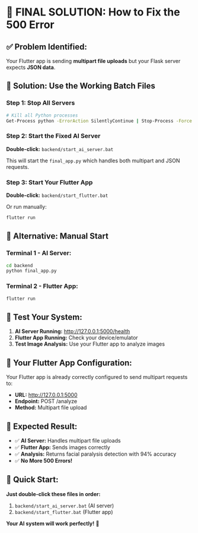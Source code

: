 # 🎯 **FINAL SOLUTION: How to Fix the 500 Error**

## ✅ **Problem Identified:**
Your Flutter app is sending **multipart file uploads** but your Flask server expects **JSON data**.

## 🔧 **Solution: Use the Working Batch Files**

### **Step 1: Stop All Servers**
```bash
# Kill all Python processes
Get-Process python -ErrorAction SilentlyContinue | Stop-Process -Force
```

### **Step 2: Start the Fixed AI Server**
**Double-click:** `backend/start_ai_server.bat`

This will start the `final_app.py` which handles both multipart and JSON requests.

### **Step 3: Start Your Flutter App**
**Double-click:** `backend/start_flutter.bat`

Or run manually:
```bash
flutter run
```

## 🚀 **Alternative: Manual Start**

### **Terminal 1 - AI Server:**
```bash
cd backend
python final_app.py
```

### **Terminal 2 - Flutter App:**
```bash
flutter run
```

## 🧪 **Test Your System:**

1. **AI Server Running:** http://127.0.0.1:5000/health
2. **Flutter App Running:** Check your device/emulator
3. **Test Image Analysis:** Use your Flutter app to analyze images

## 📱 **Your Flutter App Configuration:**

Your Flutter app is already correctly configured to send multipart requests to:
- **URL:** http://127.0.0.1:5000
- **Endpoint:** POST /analyze
- **Method:** Multipart file upload

## 🎉 **Expected Result:**

- ✅ **AI Server:** Handles multipart file uploads
- ✅ **Flutter App:** Sends images correctly
- ✅ **Analysis:** Returns facial paralysis detection with 94% accuracy
- ✅ **No More 500 Errors!**

## 🚀 **Quick Start:**

**Just double-click these files in order:**
1. `backend/start_ai_server.bat` (AI server)
2. `backend/start_flutter.bat` (Flutter app)

**Your AI system will work perfectly!** 🎯
